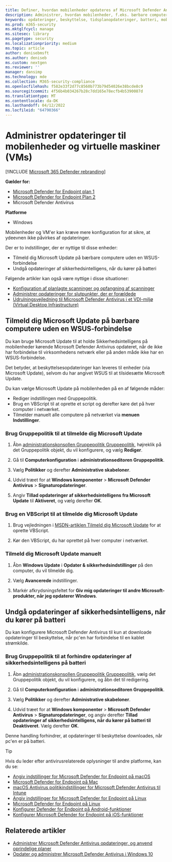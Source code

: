 ```yaml
---
title: Definer, hvordan mobilenheder opdateres af Microsoft Defender Antivirus
description: Administrer, hvordan mobilenheder, f.eks. bærbare computere, skal opdateres med Microsoft Defender Antivirus beskyttelsesopdateringer.
keywords: opdateringer, beskyttelse, tidsplanopdateringer, batteri, mobilenhed, bærbar, notesbog, tilvalg, Microsoft update, wsus, tilsidesættelse
ms.prod: m365-security
ms.mktglfcycl: manage
ms.sitesec: library
ms.pagetype: security
ms.localizationpriority: medium
ms.topic: article
author: denisebmsft
ms.author: deniseb
ms.custom: nextgen
ms.reviewer: ''
manager: dansimp
ms.technology: mde
ms.collection: M365-security-compliance
ms.openlocfilehash: f582e33f2d77c8560b773b79d54026e38bcde8c9
ms.sourcegitcommit: 4f56b4b034267b28c7dd165e78ecfb4b5390087d
ms.translationtype: MT
ms.contentlocale: da-DK
ms.lasthandoff: 04/12/2022
ms.locfileid: "64790366"
---
```

# <a name="manage-updates-for-mobile-devices-and-virtual-machines-vms"></a>Administrer opdateringer til mobilenheder og virtuelle maskiner (VMs)

[!INCLUDE [Microsoft 365 Defender rebranding](../../includes/microsoft-defender.md)]


**Gælder for:**

- [Microsoft Defender for Endpoint plan 1](https://go.microsoft.com/fwlink/p/?linkid=2154037)
- [Microsoft Defender for Endpoint Plan 2](https://go.microsoft.com/fwlink/p/?linkid=2154037)
- Microsoft Defender Antivirus

**Platforme**
- Windows

Mobilenheder og VM'er kan kræve mere konfiguration for at sikre, at ydeevnen ikke påvirkes af opdateringer.

Der er to indstillinger, der er nyttige til disse enheder:

- Tilmeld dig Microsoft Update på bærbare computere uden en WSUS-forbindelse
- Undgå opdateringer af sikkerhedsintelligens, når du kører på batteri

Følgende artikler kan også være nyttige i disse situationer:
- [Konfiguration af planlagte scanninger og opfangning af scanninger](scheduled-catch-up-scans-microsoft-defender-antivirus.md)
- [Administrer opdateringer for slutpunkter, der er forældede](manage-outdated-endpoints-microsoft-defender-antivirus.md)
- [Udrulningsvejledning til Microsoft Defender Antivirus i et VDI-miljø (Virtual Desktop Infrastructure)](deployment-vdi-microsoft-defender-antivirus.md)

## <a name="opt-in-to-microsoft-update-on-mobile-computers-without-a-wsus-connection"></a>Tilmeld dig Microsoft Update på bærbare computere uden en WSUS-forbindelse

Du kan bruge Microsoft Update til at holde Sikkerhedsintelligens på mobilenheder kørende Microsoft Defender Antivirus opdateret, når de ikke har forbindelse til virksomhedens netværk eller på anden måde ikke har en WSUS-forbindelse.

Det betyder, at beskyttelsesopdateringer kan leveres til enheder (via Microsoft Update), selvom du har angivet WSUS til at tilsidesætte Microsoft Update.

Du kan vælge Microsoft Update på mobilenheden på en af følgende måder:

- Rediger indstillingen med Gruppepolitik.
- Brug en VBScript til at oprette et script og derefter køre det på hver computer i netværket.
- Tilmelder manuelt alle computere på netværket via **menuen Indstillinger**.

### <a name="use-group-policy-to-opt-in-to-microsoft-update"></a>Brug Gruppepolitik til at tilmelde dig Microsoft Update

1. Åbn [administrationskonsollen Gruppepolitik Gruppepolitik](/previous-versions/windows/it-pro/windows-server-2008-R2-and-2008/cc731212(v=ws.11)), højreklik på det Gruppepolitik objekt, du vil konfigurere, og vælg **Rediger**.

2. Gå til **Computerkonfiguration** i **administrationseditoren Gruppepolitik**.

3. Vælg **Politikker** og derefter **Administrative skabeloner**.

4. Udvid træet for at **Windows komponenter** \> **Microsoft Defender Antivirus** \> **Signaturopdateringer**.

5. Angiv **Tillad opdateringer af sikkerhedsintelligens fra Microsoft Update** til **Aktiveret**, og vælg derefter  **OK**.

### <a name="use-a-vbscript-to-opt-in-to-microsoft-update"></a>Brug en VBScript til at tilmelde dig Microsoft Update

1. Brug vejledningen i [MSDN-artiklen Tilmeld dig Microsoft Update](/windows/win32/wua_sdk/opt-in-to-microsoft-update) for at oprette VBScript.

2. Kør den VBScript, du har oprettet på hver computer i netværket.

### <a name="manually-opt-in-to-microsoft-update"></a>Tilmeld dig Microsoft Update manuelt

1. Åbn **Windows Update** i **Opdater & sikkerhedsindstillinger** på den computer, du vil tilmelde dig.

2. Vælg **Avancerede** indstillinger.

3. Markér afkrydsningsfeltet for **Giv mig opdateringer til andre Microsoft-produkter, når jeg opdaterer Windows**.

## <a name="prevent-security-intelligence-updates-when-running-on-battery-power"></a>Undgå opdateringer af sikkerhedsintelligens, når du kører på batteri

Du kan konfigurere Microsoft Defender Antivirus til kun at downloade opdateringer til beskyttelse, når pc'en har forbindelse til en kablet strømkilde.

### <a name="use-group-policy-to-prevent-security-intelligence-updates-on-battery-power"></a>Brug Gruppepolitik til at forhindre opdateringer af sikkerhedsintelligens på batteri

1. Åbn [administrationskonsollen Gruppepolitik Gruppepolitik](/previous-versions/windows/it-pro/windows-server-2008-R2-and-2008/cc731212(v=ws.11)), vælg det Gruppepolitik objekt, du vil konfigurere, og åbn det til redigering.

2. Gå til **Computerkonfiguration** i **administrationseditoren Gruppepolitik**.

3. Vælg **Politikker** og derefter **Administrative skabeloner**.

4. Udvid træet for at **Windows komponenter** \> **Microsoft Defender Antivirus** \> **Signaturopdateringer**, og angiv derefter **Tillad opdateringer af sikkerhedsintelligens, når du kører på batteri til** **Deaktiveret**. Vælg derefter **OK**.

Denne handling forhindrer, at opdateringer til beskyttelse downloades, når pc'en er på batteri.

> [!TIP]
> Hvis du leder efter antivirusrelaterede oplysninger til andre platforme, kan du se:
> - [Angiv indstillinger for Microsoft Defender for Endpoint på macOS](mac-preferences.md)
> - [Microsoft Defender for Endpoint på Mac](microsoft-defender-endpoint-mac.md)
> - [macOS Antivirus politikindstillinger for Microsoft Defender Antivirus til Intune](/mem/intune/protect/antivirus-microsoft-defender-settings-macos)
> - [Angiv indstillinger for Microsoft Defender for Endpoint på Linux](linux-preferences.md)
> - [Microsoft Defender for Endpoint på Linux](microsoft-defender-endpoint-linux.md)
> - [Konfigurer Defender for Endpoint på Android-funktioner](android-configure.md)
> - [Konfigurer Microsoft Defender for Endpoint på iOS-funktioner](ios-configure-features.md)

## <a name="related-articles"></a>Relaterede artikler

- [Administrer Microsoft Defender Antivirus opdateringer, og anvend oprindelige planer](manage-updates-baselines-microsoft-defender-antivirus.md)
- [Opdater og administrer Microsoft Defender Antivirus i Windows 10](deploy-manage-report-microsoft-defender-antivirus.md)